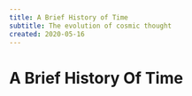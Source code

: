 ```yaml
---
title: A Brief History of Time
subtitle: The evolution of cosmic thought
created: 2020-05-16
---
```

# A Brief History Of Time